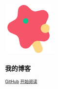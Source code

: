 ![logo](_media/star.svg)

## 我的博客

[GitHub](<https://github.com/txazo/blog>)
<a href="http://www.txazo.com/mca/#/homepage">开始阅读</a>